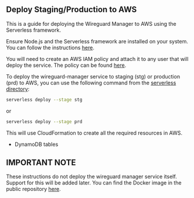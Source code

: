 ## Deploy Staging/Production to AWS
This is a guide for deploying the Wireguard Manager to AWS using the Serverless framework.

Ensure Node.js and the Serverless framework are installed on your system. You can follow the instructions [here](SETUP.md).

You will need to create an AWS IAM policy and attach it to any user that will deploy the service.  The policy can be found
[here](aws_policy.json).

To deploy the wireguard-manager service to staging (stg) or production (prd) to AWS, you can use the following command from 
the [serverless directory](https://github.com/NinjaSomething/wireguard-manager/tree/master/serverless):

```bash
serverless deploy --stage stg
```
or
```bash
serverless deploy --stage prd
```

This will use CloudFormation to create all the required resources in AWS.
* DynamoDB tables

## IMPORTANT NOTE
These instructions do not deploy the wireguard manager service itself.  Support for this will be added later.  You can find the 
Docker image in the public repository [here](https://gallery.ecr.aws/g0d6f2g5/wireguard-manager).
